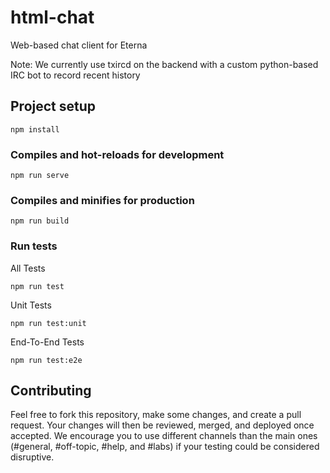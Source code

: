 # html-chat
Web-based chat client for Eterna

Note: We currently use txircd on the backend with a custom python-based IRC bot to record recent history

## Project setup
```
npm install
```

### Compiles and hot-reloads for development
```
npm run serve
```

### Compiles and minifies for production
```
npm run build
```

### Run tests
All Tests
```
npm run test
```
Unit Tests
```
npm run test:unit
```
End-To-End Tests
```
npm run test:e2e
```

## Contributing
Feel free to fork this repository, make some changes, and create a pull request. Your changes will then be reviewed, merged, and deployed once accepted. We encourage you to use different channels than the main ones (#general, #off-topic, #help, and #labs) if your testing could be considered disruptive.
